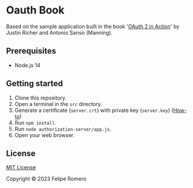 # Oauth Book

Based on the sample application built in the book '[OAuth 2 in Action][1]' by Justin Richer and Antonio Sanso (Manning).

## Prerequisites

- Node.js 14

## Getting started

1. Clone this repository.
1. Open a terminal in the `src` directory.
1. Generate a certificate (`server.crt`) with private key (`server.key`) ([How-to][2])
1. Run `npm install`.
1. Run `node authorization-server/app.js`.
1. Open your web browser.

## License

[MIT License](./LICENSE)

Copyright &copy; 2023 Felipe Romero

[1]: https://www.manning.com/books/oauth-2-in-action
[2]: https://gist.github.com/feliperomero3/a6282b0e7ca579fff0e296227675190d
